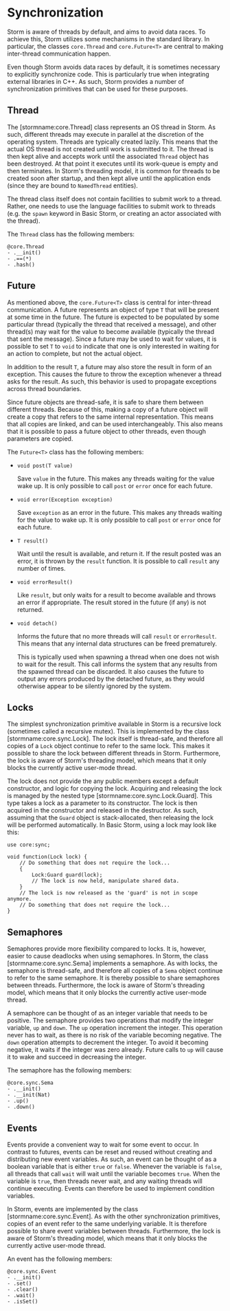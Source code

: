 Synchronization
===============

Storm is aware of threads by default, and aims to avoid data races. To achieve this, Storm utilizes
some mechanisms in the standard library. In particular, the classes `core.Thread` and
`core.Future<T>` are central to making inter-thread communication happen.

Even though Storm avoids data races by default, it is sometimes necessary to explicitly synchronize
code. This is particularly true when integrating external libraries in C++. As such, Storm provides
a number of synchronization primitives that can be used for these purposes.


Thread
------

The [stormname:core.Thread] class represents an OS thread in Storm. As such, different threads may
execute in parallel at the discretion of the operating system. Threads are typically created lazily.
This means that the actual OS thread is not created until work is submitted to it. The thread is
then kept alive and accepts work until the associated `Thread` object has been destroyed. At that
point it executes until its work-queue is empty and then terminates. In Storm's threading model, it
is common for threads to be created soon after startup, and then kept alive until the application
ends (since they are bound to `NamedThread` entities).

The thread class itself does not contain facilities to submit work to a thread. Rather, one needs to
use the language facilities to submit work to threads (e.g. the `spawn` keyword in Basic Storm, or
creating an actor associated with the thread).

The `Thread` class has the following members:

```stormdoc
@core.Thread
- .__init()
- .==(*)
- .hash()
```


Future
------

As mentioned above, the `core.Future<T>` class is central for inter-thread communication. A future
represents an object of type `T` that will be present at some time in the future. The future is
expected to be populated by some particular thread (typically the thread that received a message),
and other thread(s) may wait for the value to become available (typically the thread that sent the
message). Since a future may be used to wait for values, it is possible to set `T` to `void` to
indicate that one is only interested in waiting for an action to complete, but not the actual
object.

In addition to the result `T`, a future may also store the result in form of an exception. This
causes the future to throw the exception whenever a thread asks for the result. As such, this
behavior is used to propagate exceptions across thread boundaries.

Since future objects are thread-safe, it is safe to share them between different threads. Because of
this, making a copy of a future object will create a copy that refers to the same internal
representation. This means that all copies are linked, and can be used interchangeably. This also
means that it is possible to pass a future object to other threads, even though parameters are
copied.

The `Future<T>` class has the following members:

- `void post(T value)`

  Save `value` in the future. This makes any threads waiting for the value wake up. It is only
  possible to call `post` or `error` once for each future.

- `void error(Exception exception)`

  Save `exception` as an error in the future. This makes any threads waiting for the value to wake
  up. It is only possible to call `post` or `error` once for each future.

- `T result()`

  Wait until the result is available, and return it. If the result posted was an error, it is thrown
  by the `result` function. It is possible to call `result` any number of times.

- `void errorResult()`

  Like `result`, but only waits for a result to become available and throws an error if appropriate.
  The result stored in the future (if any) is not returned.

- `void detach()`

  Informs the future that no more threads will call `result` or `errorResult`. This means that any
  internal data structures can be freed prematurely.

  This is typically used when spawning a thread when one does not wish to wait for the result. This
  call informs the system that any results from the spawned thread can be discarded. It also causes
  the future to output any errors produced by the detached future, as they would otherwise appear to
  be silently ignored by the system.


Locks
-----

The simplest synchronization primitive available in Storm is a recursive lock (sometimes called a
recursive mutex). This is implemented by the class [stormname:core.sync.Lock]. The lock itself is
thread-safe, and therefore all copies of a `Lock` object continue to refer to the same lock. This
makes it possible to share the lock between different threads in Storm. Furthermore, the lock is
aware of Storm's threading model, which means that it only blocks the currently active user-mode
thread.

The lock does not provide the any public members except a default constructor, and logic for copying
the lock. Acquiring and releasing the lock is managed by the nested type
[stormname:core.sync.Lock.Guard]. This type takes a lock as a parameter to its constructor. The lock
is then acquired in the constructor and released in the destructor. As such, assuming that the
`Guard` object is stack-allocated, then releasing the lock will be performed automatically. In Basic
Storm, using a lock may look like this:

```bs
use core:sync;

void function(Lock lock) {
    // Do something that does not require the lock...
    {
        Lock:Guard guard(lock);
        // The lock is now held, manipulate shared data.
    }
    // The lock is now released as the 'guard' is not in scope anymore.
    // Do something that does not require the lock...
}
```


Semaphores
----------

Semaphores provide more flexibility compared to locks. It is, however, easier to cause deadlocks
when using semaphores. In Storm, the class [stormname:core.sync.Sema] implements a semaphore. As
with locks, the semaphore is thread-safe, and therefore all copies of a `Sema` object continue to
refer to the same semaphore. It is thereby possible to share semaphores between threads.
Furthermore, the lock is aware of Storm's threading model, which means that it only blocks the
currently active user-mode thread.

A semaphore can be thought of as an integer variable that needs to be positive. The semaphore
provides two operations that modify the integer variable, `up` and `down`. The `up` operation
increment the integer. This operation never has to wait, as there is no risk of the variable
becoming negative. The `down` operation attempts to decrement the integer. To avoid it becoming
negative, it waits if the integer was zero already. Future calls to `up` will cause it to wake and
succeed in decreasing the integer.

The semaphore has the following members:

```stormdoc
@core.sync.Sema
- .__init()
- .__init(Nat)
- .up()
- .down()
```


Events
------

Events provide a convenient way to wait for some event to occur. In contrast to futures, events can
be reset and reused without creating and distributing new event variables. As such, an event can be
thought of as a boolean variable that is either `true` or `false`. Whenever the variable is `false`,
all threads that call `wait` will wait until the variable becomes `true`. When the variable is
`true`, then threads never wait, and any waiting threads will continue executing. Events can
therefore be used to implement condition variables.

In Storm, events are implemented by the class [stormname:core.sync.Event]. As with the other
synchronization primitives, copies of an event refer to the same underlying variable. It is
therefore possible to share event variables between threads. Furthermore, the lock is aware of
Storm's threading model, which means that it only blocks the currently active user-mode thread.

An event has the following members:

```stormdoc
@core.sync.Event
- .__init()
- .set()
- .clear()
- .wait()
- .isSet()
```
